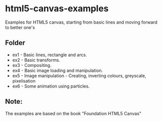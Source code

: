 html5-canvas-examples
=====================

Examples for HTML5 canvas, starting from basic lines and moving forward to better one's

Folder
------

* ex1 - Basic lines, rectangle and arcs. 
* ex2 - Basic transforms.
* ex3 - Compositing.
* ex4 - Basic image loading and manipulation.
* ex5 - Image manipulation - Creating, inverting colours, greyscale, pixelisation
* ex6 - Some animation using particles.


Note:
-----
The examples are based on the book "Foundation HTML5 Canvas"